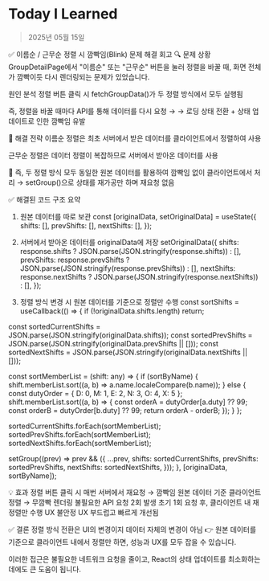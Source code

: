 # Today I Learned

> 2025년 05월 15일

✅ 이름순 / 근무순 정렬 시 깜빡임(Blink) 문제 해결 회고
🔍 문제 상황
GroupDetailPage에서 "이름순" 또는 "근무순" 버튼을 눌러 정렬을 바꿀 때,
화면 전체가 깜빡이듯 다시 렌더링되는 문제가 있었습니다.

원인 분석
정렬 버튼 클릭 시 fetchGroupData()가 두 정렬 방식에서 모두 실행됨

즉, 정렬을 바꿀 때마다 API를 통해 데이터를 다시 요청 →
→ 로딩 상태 전환 + 상태 업데이트로 인한 깜빡임 유발

🔧 해결 전략
이름순 정렬은 최초 서버에서 받은 데이터를 클라이언트에서 정렬하여 사용

근무순 정렬은 데이터 정렬이 복잡하므로 서버에서 받아온 데이터를 사용

📌 즉, 두 정렬 방식 모두 동일한 원본 데이터를 활용하여 깜빡임 없이 클라이언트에서 처리
→ setGroup()으로 상태를 재가공만 하며 재요청 없음



✅ 해결된 코드 구조 요약
1. 원본 데이터를 따로 보관
const [originalData, setOriginalData] = useState({
  shifts: [],
  prevShifts: [],
  nextShifts: [],
});

2. 서버에서 받아온 데이터를 originalData에 저장
setOriginalData({
  shifts: response.shifts ? JSON.parse(JSON.stringify(response.shifts)) : [],
  prevShifts: response.prevShifts ? JSON.parse(JSON.stringify(response.prevShifts)) : [],
  nextShifts: response.nextShifts ? JSON.parse(JSON.stringify(response.nextShifts)) : [],
});

3. 정렬 방식 변경 시 원본 데이터를 기준으로 정렬만 수행
const sortShifts = useCallback(() => {
  if (!originalData.shifts.length) return;

  const sortedCurrentShifts = JSON.parse(JSON.stringify(originalData.shifts));
  const sortedPrevShifts = JSON.parse(JSON.stringify(originalData.prevShifts || []));
  const sortedNextShifts = JSON.parse(JSON.stringify(originalData.nextShifts || []));

  const sortMemberList = (shift: any) => {
    if (sortByName) {
      shift.memberList.sort((a, b) => a.name.localeCompare(b.name));
    } else {
      const dutyOrder = { D: 0, M: 1, E: 2, N: 3, O: 4, X: 5 };
      shift.memberList.sort((a, b) => {
        const orderA = dutyOrder[a.duty] ?? 99;
        const orderB = dutyOrder[b.duty] ?? 99;
        return orderA - orderB;
      });
    }
  };

  sortedCurrentShifts.forEach(sortMemberList);
  sortedPrevShifts.forEach(sortMemberList);
  sortedNextShifts.forEach(sortMemberList);

  setGroup((prev) => prev && ({
    ...prev,
    shifts: sortedCurrentShifts,
    prevShifts: sortedPrevShifts,
    nextShifts: sortedNextShifts,
  }));
}, [originalData, sortByName]);

💡 효과
정렬 버튼 클릭 시 매번 서버에서 재요청 → 깜빡임	원본 데이터 기준 클라이언트 정렬 → 무깜빡 렌더링
불필요한 API 요청 2회 발생	초기 1회 요청 후, 클라이언트 내 재정렬만 수행
UX 불안정	UX 부드럽고 빠르게 개선됨

✅ 결론
정렬 방식 전환은 UI의 변경이지 데이터 자체의 변경이 아님
👉 원본 데이터를 기준으로 클라이언트 내에서 정렬만 하면,
성능과 UX를 모두 잡을 수 있습니다.

이러한 접근은 불필요한 네트워크 요청을 줄이고,
React의 상태 업데이트를 최소화하는 데에도 큰 도움이 됩니다.
